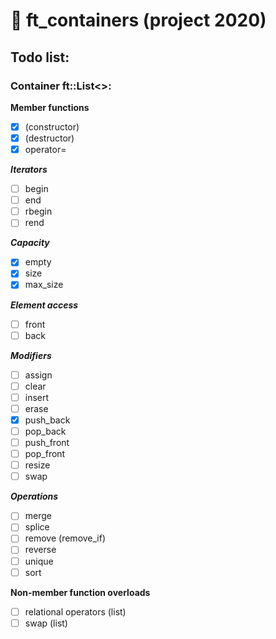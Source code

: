 # :black_square_button: ft_containers (project 2020)
## Todo list:
### Container ft::List\<\>:  

**Member functions**  
- [x] (constructor)
- [x] (destructor)
- [x] operator=

**_Iterators_**  
- [ ] begin
- [ ] end
- [ ] rbegin
- [ ] rend

**_Capacity_**  
- [x] empty
- [x] size
- [x] max_size

**_Element access_**  
- [ ] front
- [ ] back

**_Modifiers_**  
- [ ] assign
- [ ] clear
- [ ] insert
- [ ] erase
- [x] push_back
- [ ] pop_back
- [ ] push_front
- [ ] pop_front
- [ ] resize
- [ ] swap

**_Operations_**  
- [ ] merge
- [ ] splice
- [ ] remove (remove_if)
- [ ] reverse
- [ ] unique
- [ ] sort

**Non-member function overloads**
- [ ] relational operators (list)
- [ ] swap (list)
